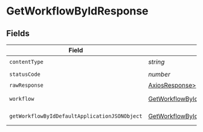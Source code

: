 # GetWorkflowByIdResponse


## Fields

| Field                                                                                                     | Type                                                                                                      | Required                                                                                                  | Description                                                                                               |
| --------------------------------------------------------------------------------------------------------- | --------------------------------------------------------------------------------------------------------- | --------------------------------------------------------------------------------------------------------- | --------------------------------------------------------------------------------------------------------- |
| `contentType`                                                                                             | *string*                                                                                                  | :heavy_check_mark:                                                                                        | N/A                                                                                                       |
| `statusCode`                                                                                              | *number*                                                                                                  | :heavy_check_mark:                                                                                        | N/A                                                                                                       |
| `rawResponse`                                                                                             | [AxiosResponse>](https://axios-http.com/docs/res_schema)                                                  | :heavy_minus_sign:                                                                                        | N/A                                                                                                       |
| `workflow`                                                                                                | [GetWorkflowByIdWorkflow](../../models/operations/getworkflowbyidworkflow.md)                             | :heavy_minus_sign:                                                                                        | A workflow object.                                                                                        |
| `getWorkflowByIdDefaultApplicationJSONObject`                                                             | [GetWorkflowByIdDefaultApplicationJSON](../../models/operations/getworkflowbyiddefaultapplicationjson.md) | :heavy_minus_sign:                                                                                        | Error response.                                                                                           |